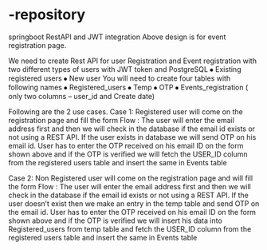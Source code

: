 # -repository
springboot RestAPI and JWT integration
Above design is for event registration page.

We need to create  Rest API for user Registration and Event registration with two different types of users with JWT token and PostgreSQL
⦁	Existing registered users
⦁	New user
You will need to create four tables with following names
⦁	Registered_users
⦁	Temp
⦁	OTP
⦁	Events_registration ( only two columns – user_id and Create date)

Following are the 2 use cases.
Case 1: Registered user will come on the registration page and fill the form
Flow : The user will enter the email address first and then we will check in the database if the email id exists or not using a REST API. If the user exists in database we will send OTP on his email id.
User has to enter the OTP received on his email ID on the form shown above and if the OTP is verified we will fetch the USER_ID column from the registered users table and insert the same in Events table

Case 2: Non Registered user will come on the registration page and will fill the form
Flow : The user will enter the email address first and then we will check in the database if the email id exists or not using a REST API. If the user doesn’t exist then we make an entry in the temp table and send OTP on the email id.
User has to enter the OTP received on his email ID on the form shown above and if the OTP is verified we will insert his data into Registered_users from temp table and  fetch the USER_ID column from the registered users table and insert the same in Events table

